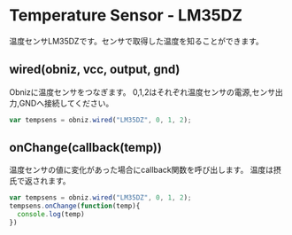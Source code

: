 # Temperature Sensor - LM35DZ
温度センサLM35DZです。センサで取得した温度を知ることができます。

## wired(obniz, vcc, output, gnd)
Obnizに温度センサをつなぎます。
0,1,2はそれぞれ温度センサの電源,センサ出力,GNDへ接続してください。
```javascript
var tempsens = obniz.wired("LM35DZ", 0, 1, 2);
```

## onChange(callback(temp))
温度センサの値に変化があった場合にcallback関数を呼び出します。
温度は摂氏で返されます。

```javascript
var tempsens = obniz.wired("LM35DZ", 0, 1, 2);
tempsens.onChange(function(temp){
  console.log(temp)
})
```